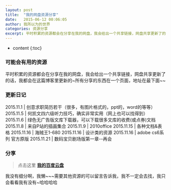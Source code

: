 ```yaml
---
layout: post
title:  "我的网盘资源分享"
date:   2015-06-12 00:06:05
author: 我所以为的世界
categories: 资源分享
excerpt: 平时积累的资源都会在分享在我的网盘，我会给出一个共享链接，网盘共享更新了的话，我都会在这篇博客里更新的~我没有细分，我懒~~~
---
```


* content
{:toc}


### 可能会有用的资源

平时积累的资源都会在分享在我的网盘，我会给出一个共享链接，网盘共享更新了的话，我都会在这篇博客里更新的~所有分享的东西在一个页面，地址在最下面~~

### 更新日记

2015.11.1 | 创意求职简历若干（很多，有图片格式的，ppt的，word的等等）
2015.11.5 | 何凯文四六级听力技巧，确实非常实用（网上也可以找得到）
2015.11.6 | 绿色无广告版文库下载器，可以下载很多文库的收费(或点券)文档 
2015.11.8 | 来自P站的插画集合
2015.11.9 | 2010office
2015.11.15 | 各种文档&表格
2015.11.16 | 海贼王1-680
2015.11.16 | 设计类的资源
2015.11.16 | adobe cs6系列 官方原版
2015.11.21 | 数码宝贝剧场版第一章--再会



### 分享

> 点击这里  **[我的百度云盘](http://yun.baidu.com/share/home?uk=2754632331)** 

我没有细分啊，我懒~~~需要其他资源的可以留言告诉我，我不一定会去找，我只会看看我有没有~哈哈哈哈

